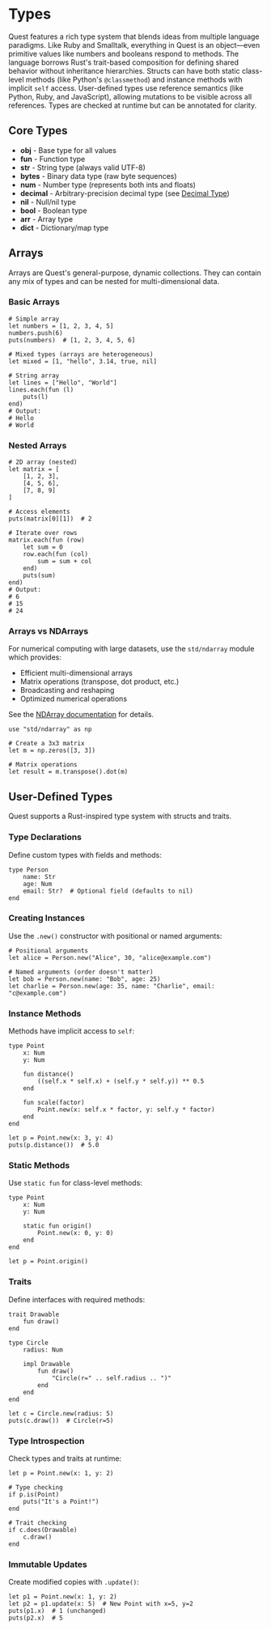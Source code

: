 # Types

Quest features a rich type system that blends ideas from multiple language paradigms. Like Ruby and Smalltalk, everything in Quest is an object—even primitive values like numbers and booleans respond to methods. The language borrows Rust's trait-based composition for defining shared behavior without inheritance hierarchies. Structs can have both static class-level methods (like Python's `@classmethod`) and instance methods with implicit `self` access. User-defined types use reference semantics (like Python, Ruby, and JavaScript), allowing mutations to be visible across all references. Types are checked at runtime but can be annotated for clarity.

## Core Types

- **obj** - Base type for all values
- **fun** - Function type
- **str** - String type (always valid UTF-8)
- **bytes** - Binary data type (raw byte sequences)
- **num** - Number type (represents both ints and floats)
- **decimal** - Arbitrary-precision decimal type (see [Decimal Type](../types/decimal.md))
- **nil** - Null/nil type
- **bool** - Boolean type
- **arr** - Array type
- **dict** - Dictionary/map type


## Arrays

Arrays are Quest's general-purpose, dynamic collections. They can contain any mix of types and can be nested for multi-dimensional data.

### Basic Arrays

```quest
# Simple array
let numbers = [1, 2, 3, 4, 5]
numbers.push(6)
puts(numbers)  # [1, 2, 3, 4, 5, 6]

# Mixed types (arrays are heterogeneous)
let mixed = [1, "hello", 3.14, true, nil]

# String array
let lines = ["Hello", "World"]
lines.each(fun (l)
    puts(l)
end)
# Output:
# Hello
# World
```

### Nested Arrays

```quest
# 2D array (nested)
let matrix = [
    [1, 2, 3],
    [4, 5, 6],
    [7, 8, 9]
]

# Access elements
puts(matrix[0][1])  # 2

# Iterate over rows
matrix.each(fun (row)
    let sum = 0
    row.each(fun (col)
        sum = sum + col
    end)
    puts(sum)
end)
# Output:
# 6
# 15
# 24
```

### Arrays vs NDArrays

For numerical computing with large datasets, use the `std/ndarray` module which provides:
- Efficient multi-dimensional arrays
- Matrix operations (transpose, dot product, etc.)
- Broadcasting and reshaping
- Optimized numerical operations

See the [NDArray documentation](../stdlib/ndarray.md) for details.

```quest
use "std/ndarray" as np

# Create a 3x3 matrix
let m = np.zeros([3, 3])

# Matrix operations
let result = m.transpose().dot(m)
```


## User-Defined Types

Quest supports a Rust-inspired type system with structs and traits.

### Type Declarations

Define custom types with fields and methods:

```quest
type Person
    name: Str
    age: Num
    email: Str?  # Optional field (defaults to nil)
end
```

### Creating Instances

Use the `.new()` constructor with positional or named arguments:

```quest
# Positional arguments
let alice = Person.new("Alice", 30, "alice@example.com")

# Named arguments (order doesn't matter)
let bob = Person.new(name: "Bob", age: 25)
let charlie = Person.new(age: 35, name: "Charlie", email: "c@example.com")
```

### Instance Methods

Methods have implicit access to `self`:

```quest
type Point
    x: Num
    y: Num

    fun distance()
        ((self.x * self.x) + (self.y * self.y)) ** 0.5
    end

    fun scale(factor)
        Point.new(x: self.x * factor, y: self.y * factor)
    end
end

let p = Point.new(x: 3, y: 4)
puts(p.distance())  # 5.0
```

### Static Methods

Use `static fun` for class-level methods:

```quest
type Point
    x: Num
    y: Num

    static fun origin()
        Point.new(x: 0, y: 0)
    end
end

let p = Point.origin()
```

### Traits

Define interfaces with required methods:

```quest
trait Drawable
    fun draw()
end

type Circle
    radius: Num

    impl Drawable
        fun draw()
            "Circle(r=" .. self.radius .. ")"
        end
    end
end

let c = Circle.new(radius: 5)
puts(c.draw())  # Circle(r=5)
```

### Type Introspection

Check types and traits at runtime:

```quest
let p = Point.new(x: 1, y: 2)

# Type checking
if p.is(Point)
    puts("It's a Point!")
end

# Trait checking
if c.does(Drawable)
    c.draw()
end
```

### Immutable Updates

Create modified copies with `.update()`:

```quest
let p1 = Point.new(x: 1, y: 2)
let p2 = p1.update(x: 5)  # New Point with x=5, y=2
puts(p1.x)  # 1 (unchanged)
puts(p2.x)  # 5
```


